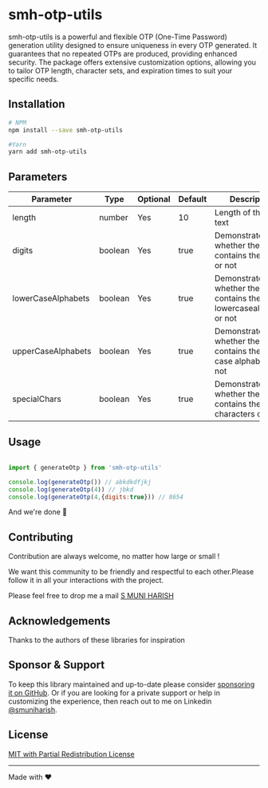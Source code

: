# smh-otp-utils

smh-otp-utils is a powerful and flexible OTP (One-Time Password) generation utility designed to ensure uniqueness in every OTP generated. It guarantees that no repeated OTPs are produced, providing enhanced security. The package offers extensive customization options, allowing you to tailor OTP length, character sets, and expiration times to suit your specific needs.

## Installation
```sh
# NPM
npm install --save smh-otp-utils

#Yarn
yarn add smh-otp-utils
```

## Parameters


| Parameter                 | Type   | Optional | Default      | Description                                                                            |
| -------------------- | ------ | -------- | ------------ | -------------------------------------------------------------------------------------- |
| length         | number | Yes      | 10           | Length of the otp text       |
| digits         | boolean | Yes      | true          | Demonstrates whether the otp contains the digits or not       |
| lowerCaseAlphabets         | boolean | Yes      | true          | Demonstrates whether the otp contains the lowercasealphabets or not       |
| upperCaseAlphabets         | boolean | Yes      | true          | Demonstrates whether the otp contains the upper case alphabets or not       |
| specialChars         | boolean | Yes      | true          | Demonstrates whether the otp contains the special characters or not       |

## Usage

```js

import { generateOtp } from 'smh-otp-utils'

console.log(generateOtp()) // abkdkdfjkj
console.log(generateOtp(4)) // jbkd
console.log(generateOtp(4,{digits:true})) // 8654
```

And we're done 🎉
## Contributing

Contribution are always welcome, no matter how large or small !

We want this community to be friendly and respectful to each other.Please follow it in all your interactions with the project.

Please feel free to drop me a mail [S MUNI HARISH](mailto:samamuniharish@gmail.com?subject=[GitHub])

## Acknowledgements

Thanks to the authors of these libraries for inspiration

## Sponsor & Support

To keep this library maintained and up-to-date please consider [sponsoring it on GitHub](https://github.com/sponsors/smuniharish). Or if you are looking for a private support or help in customizing the experience, then reach out to me on Linkedin [@smuniharish](https://www.linkedin.com/in/smuniharish).

## License

[MIT with Partial Redistribution License](./LICENSE)

---

Made with ❤️
